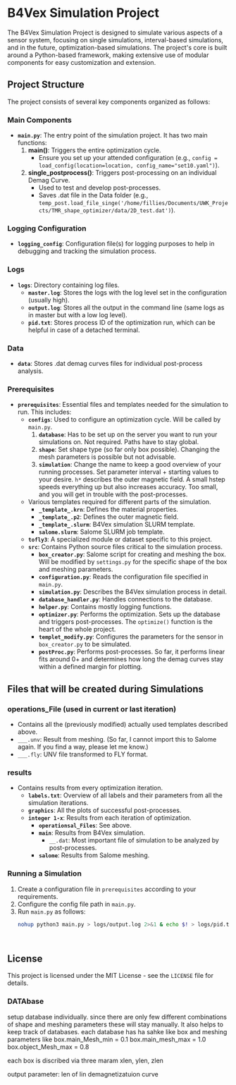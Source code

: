 
# B4Vex Simulation Project

The B4Vex Simulation Project is designed to simulate various aspects of a sensor system, focusing on single simulations, interval-based simulations, and in the future, optimization-based simulations. The project's core is built around a Python-based framework, making extensive use of modular components for easy customization and extension.

## Project Structure

The project consists of several key components organized as follows:

### Main Components

- **`main.py`**: The entry point of the simulation project. It has two main functions:
  1. **main()**: Triggers the entire optimization cycle.
     - Ensure you set up your attended configuration (e.g., `config = load_config(location=location, config_name="set10.yaml")`).
  2. **single_postprocess()**: Triggers post-processing on an individual Demag Curve.
     - Used to test and develop post-processes.
     - Saves .dat file in the Data folder (e.g., `temp_post.load_file_singe('/home/fillies/Documents/UWK_Projects/TMR_shape_optimizer/data/2D_test.dat')`).

### Logging Configuration

- **`logging_config`**: Configuration file(s) for logging purposes to help in debugging and tracking the simulation process.

### Logs

- **`logs`**: Directory containing log files.
  - **`master.log`**: Stores the logs with the log level set in the configuration (usually high).
  - **`output.log`**: Stores all the output in the command line (same logs as in master but with a low log level).
  - **`pid.txt`**: Stores process ID of the optimization run, which can be helpful in case of a detached terminal.

### Data

- **`data`**: Stores .dat demag curves files for individual post-process analysis.

### Prerequisites

- **`prerequisites`**: Essential files and templates needed for the simulation to run. This includes:
  - **`configs`**: Used to configure an optimization cycle. Will be called by `main.py`.
    1. **`database`**: Has to be set up on the server you want to run your simulations on. Not required. Paths have to stay global.
    2. **`shape`**: Set shape type (so far only box possible). Changing the mesh parameters is possible but not advisable.
    3. **`simulation`**: Change the name to keep a good overview of your running processes. Set parameter interval + starting values to your desire. `h*` describes the outer magnetic field. A small hstep speeds everything up but also increases accuracy. Too small, and you will get in trouble with the post-processes.
  - Various templates required for different parts of the simulation.
    - **`_template_.krn`**: Defines the material properties.
    - **`_template_.p2`**: Defines the outer magnetic field.
    - **`_template_.slurm`**: B4Vex simulation SLURM template.
    - **`salome.slurm`**: Salome SLURM job template.
  - **`tofly3`**: A specialized module or dataset specific to this project.
  - **`src`**: Contains Python source files critical to the simulation process.
    - **`box_creator.py`**: Salome script for creating and meshing the box. Will be modified by `settings.py` for the specific shape of the box and meshing parameters.
    - **`configuration.py`**: Reads the configuration file specified in `main.py`.
    - **`simulation.py`**: Describes the B4Vex simulation process in detail.
    - **`database_handler.py`**: Handles connections to the database.
    - **`helper.py`**: Contains mostly logging functions.
    - **`optimizer.py`**: Performs the optimization. Sets up the database and triggers post-processes. The `optimize()` function is the heart of the whole project.
    - **`templet_modify.py`**: Configures the parameters for the sensor in `box_creator.py` to be simulated.
    - **`postProc.py`**: Performs post-processes. So far, it performs linear fits around 0+ and determines how long the demag curves stay within a defined margin for plotting.

## Files that will be created during Simulations

### operations_File (used in current or last iteration)
- Contains all the (previously modified) actually used templates described above.
- `___.unv`: Result from meshing. (So far, I cannot import this to Salome again. If you find a way, please let me know.)
- `___.fly`: UNV file transformed to FLY format.

### results
- Contains results from every optimization iteration.
  - **`labels.txt`**: Overview of all labels and their parameters from all the simulation iterations.
  - **`graphics`**: All the plots of successful post-processes.
  - **`integer 1-x`**: Results from each iteration of optimization.
    - **`operationsal_Files`**: See above.
    - **`main`**: Results from B4Vex simulation.
      - `__.dat`: Most important file of simulation to be analyzed by post-processes.
    - **`salome`**: Results from Salome meshing.



### Running a Simulation

1. Create a configuration file in `prerequisites` according to your requirements.
2. Configure the config file path in `main.py`.
3. Run `main.py` as follows:
   ```sh
   nohup python3 main.py > logs/output.log 2>&1 & echo $! > logs/pid.txt &




## License

This project is licensed under the MIT License - see the `LICENSE` file for details.




### DATAbase
setup database individually. since there are only few different combinations of shape and meshing parameters these will stay manually. It also helps to keep track of databases.
each database has ha sahke like box and meshing parameters like 
box.main_Mesh_min = 0.1
box.main_mesh_max = 1.0
box.object_Mesh_max = 0.8

each box is discribed via three maram xlen, ylen, zlen

output parameter:
len of lin demagnetizatuion curve


